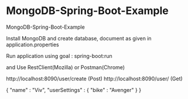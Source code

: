 # MongoDB-Spring-Boot-Example
MongoDB-Spring-Boot-Example

Install MongoDB and create database, document as given in application.properties

Run application using goal : spring-boot:run

and Use RestClient(Mozilla) or Postman(Chrome)

http://localhost:8090/user/create	(Post)
http://localhost:8090/user/			(Get)

{
  "name" : "Viv",
  "userSettings" : {
    "bike" : "Avenger"
  }
}
